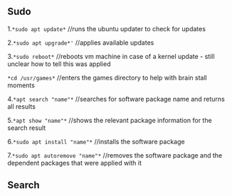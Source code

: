 ## Sudo


1.`*sudo apt update*` //runs the ubuntu updater to check for updates

2.`*sudo apt upgrade*'` //applies available updates

3.`*sudo reboot*`  //reboots vm machine in case of a kernel update - still unclear how to tell this was applied

`*cd /usr/games*` //enters the games directory to help with brain stall moments

4.`*apt search "name"*`  //searches for software package name and returns all results

5.`*apt show "name"*`  //shows the relevant package information for the search result

6.`*sudo apt install "name"*`  //installs the software package

7.`*sudo apt autoremove "name"*`  //removes the software package and the dependent packages that were applied with it


## Search
